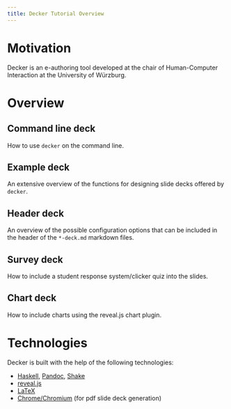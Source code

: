 ```yaml
---
title: Decker Tutorial Overview
---
```


# Motivation

Decker is an e-authoring tool developed at the chair of Human-Computer Interaction at the University of Würzburg.

# Overview

## Command line deck

How to use `decker` on the command line.

## Example deck

An extensive overview of the functions for designing slide decks offered by `decker`.

## Header deck

An overview of the possible configuration options that can be included in the header of the `*-deck.md` markdown files.

## Survey deck

How to include a student response system/clicker quiz into the slides.

## Chart deck

How to include charts using the reveal.js chart plugin.

# Technologies

Decker is built with the help of the following technologies:

- [Haskell](https://www.haskell.org/), [Pandoc](https://pandoc.org/), [Shake](https://shakebuild.com/)
- [reveal.js](https://revealjs.com/#/)
- [LaTeX]()
- [Chrome/Chromium]() (for pdf slide deck generation)
